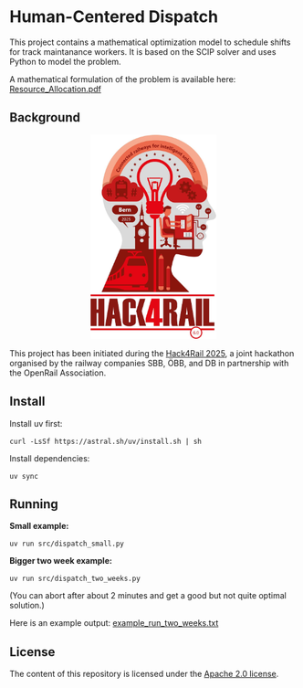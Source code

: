 # Human-Centered Dispatch

This project contains a mathematical optimization model to schedule shifts for track maintanance workers. It is based on the SCIP solver and uses Python to model the problem.

A mathematical formulation of the problem is available here: [Resource_Allocation.pdf](./Resource_Allocation.pdf)

## Background

<p align="center">
  <img alt="Hack4Rail Logo" src="img/hack4rail-logo.jpg" width="220"/>
</p>

This project has been initiated during the [Hack4Rail 2025](https://hack4rail.event.sbb.ch/en/), a joint hackathon organised by the railway companies SBB, ÖBB, and DB in partnership with the OpenRail Association.

## Install

Install uv first:
```shell
curl -LsSf https://astral.sh/uv/install.sh | sh
```

Install dependencies:
```shell
uv sync
```

## Running

**Small example:**

```shell
uv run src/dispatch_small.py
```

**Bigger two week example:**

```shell
uv run src/dispatch_two_weeks.py
```
(You can abort after about 2 minutes and get a good but not quite optimal solution.)

Here is an example output: [example_run_two_weeks.txt](./example_run_two_weeks.txt)

## License

<!-- If you decide for another license, please change it here, and exchange the LICENSE file -->

The content of this repository is licensed under the [Apache 2.0 license](LICENSE).
